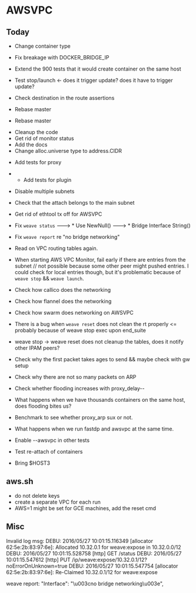 # AWSVPC

## Today

- Change container type
- Fix breakage with DOCKER_BRIDGE_IP

- Extend the 900 tests that it would create container on the same host
- Test stop/launch <- does it trigger update? does it have to trigger update?
- Check destination in the route assertions
- Rebase master
- Rebase master

* Cleanup the code
* Get rid of monitor status
* Add the docs
* Change alloc.universe type to address.CIDR

- Add tests for proxy
* * Add tests for plugin

* Disable multiple subnets
* Check that the attach belongs to the main subnet

* Get rid of ethtool tx off for AWSVPC

- Fix `weave status`
---> * Use NewNull()
---> * Bridge Interface String()
* Fix `weave report` re "no bridge networking"

* Read on VPC routing tables again.
* When starting AWS VPC Monitor, fail early if there are entries from the subnet // not possible because
  some other peer might pushed entries. I could check for local entries though,
  but it's problematic because of `weave stop` && `weave launch`.

* Check how callico does the networking
* Check how flannel does the networking
* Check how swarm does networking on AWSVPC

- There is a bug when `weave reset` does not clean the rt properly <= probably
  because of weave stop exec upon end_suite
- weave stop -> weave reset does not cleanup the tables, does it notify other
  IPAM peers?

- Check why the first packet takes ages to send && maybe check with gw setup
* Check why there are not so many packets on ARP
* Check whether flooding increases with proxy_delay--
* What happens when we have thousands containers on the same host, does
  flooding bites us?

* Benchmark to see whether proxy_arp sux or not.
* What happens when we run fastdp and awsvpc at the same time.
* Enable --awsvpc in other tests
* Test re-attach of containers
* Bring $HOST3

## aws.sh

* do not delete keys
* create a separate VPC for each run
* AWS=1 might be set for GCE machines, add the reset cmd

## Misc

Invalid log msg:
DEBU: 2016/05/27 10:01:15.116349 [allocator 62:5e:2b:83:97:6e]: Allocated
10.32.0.1 for weave:expose in 10.32.0.0/12
DEBU: 2016/05/27 10:01:15.528758 [http] GET /status
DEBU: 2016/05/27 10:01:15.547612 [http] PUT
/ip/weave:expose/10.32.0.1/12?noErrorOnUnknown=true
DEBU: 2016/05/27 10:01:15.547754 [allocator 62:5e:2b:83:97:6e]: Re-Claimed
10.32.0.1/12 for weave:expose

weave report:
"Interface": "\u003cno bridge networking\u003e",
